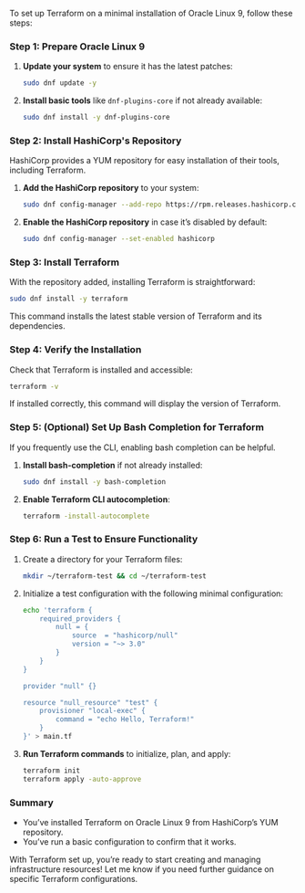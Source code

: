 To set up Terraform on a minimal installation of Oracle Linux 9, follow these steps:

### Step 1: Prepare Oracle Linux 9
1. **Update your system** to ensure it has the latest patches:
   ```bash
   sudo dnf update -y
   ```

2. **Install basic tools** like `dnf-plugins-core` if not already available:
   ```bash
   sudo dnf install -y dnf-plugins-core
   ```

### Step 2: Install HashiCorp's Repository
HashiCorp provides a YUM repository for easy installation of their tools, including Terraform.

1. **Add the HashiCorp repository** to your system:
   ```bash
   sudo dnf config-manager --add-repo https://rpm.releases.hashicorp.com/RHEL/hashicorp.repo
   ```

2. **Enable the HashiCorp repository** in case it’s disabled by default:
   ```bash
   sudo dnf config-manager --set-enabled hashicorp
   ```

### Step 3: Install Terraform
With the repository added, installing Terraform is straightforward:

```bash
sudo dnf install -y terraform
```

This command installs the latest stable version of Terraform and its dependencies.

### Step 4: Verify the Installation
Check that Terraform is installed and accessible:

```bash
terraform -v
```

If installed correctly, this command will display the version of Terraform.

### Step 5: (Optional) Set Up Bash Completion for Terraform
If you frequently use the CLI, enabling bash completion can be helpful.

1. **Install bash-completion** if not already installed:
   ```bash
   sudo dnf install -y bash-completion
   ```

2. **Enable Terraform CLI autocompletion**:
   ```bash
   terraform -install-autocomplete
   ```

### Step 6: Run a Test to Ensure Functionality
1. Create a directory for your Terraform files:
   ```bash
   mkdir ~/terraform-test && cd ~/terraform-test
   ```

2. Initialize a test configuration with the following minimal configuration:

   ```bash
   echo 'terraform {
       required_providers {
           null = {
               source  = "hashicorp/null"
               version = "~> 3.0"
           }
       }
   }
   
   provider "null" {}
   
   resource "null_resource" "test" {
       provisioner "local-exec" {
           command = "echo Hello, Terraform!"
       }
   }' > main.tf
   ```

3. **Run Terraform commands** to initialize, plan, and apply:
   ```bash
   terraform init
   terraform apply -auto-approve
   ```

### Summary
- You’ve installed Terraform on Oracle Linux 9 from HashiCorp’s YUM repository.
- You’ve run a basic configuration to confirm that it works.

With Terraform set up, you’re ready to start creating and managing infrastructure resources! Let me know if you need further guidance on specific Terraform configurations.